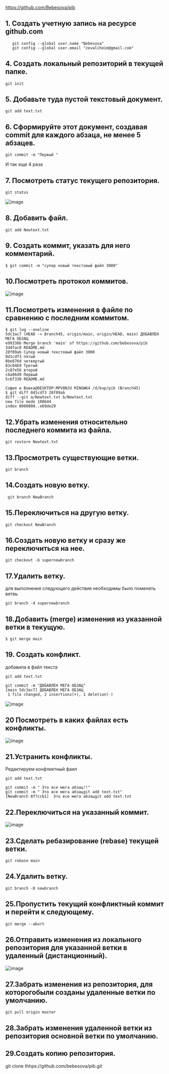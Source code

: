 https://github.com/Bebesova/pib
## 1. Создать учетную запись на ресурсе github.com
```
   git config --global user.name "Bebesova"
   git config --global user.email "zevaliheim@gmail.com"
```
## 4. Создать локальный репозиторий в текущей папке. 
```
git init
```
## 5. Добавьте туда пустой текстовый документ. 
```
git add text.txt
```
## 6. Сформируйте этот документ, создавая commit для каждого абзаца, не  менее 5 абзацев. 
```
git commit -m "Первый "
```
И так еще 4 раза

## 7. Посмотреть статус текущего репозитория. 
```
git status
```
![image](https://github.com/Bebesova/pib/blob/main/Screenshot_7.png)

## 8. Добавить файл. 
```
git add Newtext.txt
```
## 9. Создать коммит, указать для него комментарий. 
```
$ git commit -m "супер новый текстовый файл 3000"
```
## 10.Посмотреть протокол коммитов.
![image](https://github.com/Bebesova/pib/blob/main/Screenshot_9.png)
 
## 11.Посмотреть изменения в файле по сравнению с последним коммитом.  
```
$ git log --oneline
5dc3ac7 (HEAD -> Branch45, origin/main, origin/HEAD, main) ДОБАВЛЕН МЕГА ОБЗАЦ
e99338b Merge branch 'main' of https://github.com/bebesova/pib
3ddfac0 README.md
20f09ab Супер новый текстовый файл 3000
0d1cdf3 пятый
0be876d четвертый
83c04b9 Третий
2c87e56 второй
c6a06d9 Первый
5c6f330 README.md

София и Вовка@DESKTOP-MPV0NJU MINGW64 /d/bup/pib (Branch45)
$ git diff 0d1cdf3 20f09ab
diff --git a/Newtext.txt b/Newtext.txt
new file mode 100644
index 0000000..e69de29
```
## 12.Убрать изменения относительно последнего коммита из файла. 
```
git restore Newtext.txt
```
## 13.Просмотреть существующие ветки. 
```
git branch
```
## 14.Создать новую ветку. 
```
 git branch NewBranch
```
## 15.Переключиться на другую ветку. 
```
git checkout NewBranch
```
## 16.Создать новую ветку и сразу же переключиться на нее. 
```
git checkout -b supernewbranch
```
## 17.Удалить ветку.  
для выполнения следующего действия необходимы было поменять ветвь 
```
git branch -d supernewbranch
```
## 18.Добавить (merge) изменения из указанной ветки в текущую. 
```
$ git merge main
```
## 19. Создать конфликт. 
добавила в файл текста
```
git add text.txt

git commit -m "ДОБАВЛЕН МЕГА ОБЗАЦ"
[main 5dc3ac7] ДОБАВЛЕН МЕГА ОБЗАЦ
 1 file changed, 2 insertions(+), 1 deletion(-)
```
![image](https://github.com/Bebesova/pib/blob/main/Screenshot_12.png)

## 20 Посмотреть в каких файлах есть конфликты. 
![image](https://github.com/Bebesova/pib/blob/main/Screenshot_13.png)
## 21.Устранить конфликты. 
Редактируем конфликтный фаил 
```
git add text.txt

git commit -m " Это все мега абзац!!"
git commit -m " Это все мега абзацgit add text.txt"
[NewBranch 8f7ccb1]  Это все мега абзацgit add text.txt
```
## 22.Переключиться на указанный коммит. 
![image](https://github.com/Bebesova/pib/blob/main/Screenshot_14.png)
## 23.Сделать ребазирование (rebase) текущей ветки. 
```
git rebase main
```
## 24.Удалить ветку.
```
git branch -D newbranch
```
## 25.Пропустить текущий конфликтный коммит и перейти к следующему. 
```
git merge --abort
```
## 26.Отправить изменения из локального репозитория для указанной ветки в удаленный (дистанционный). 
![image](https://github.com/Bebesova/pib/blob/main/Screenshot_15.png)
## 27.Забрать изменения из репозитория, для которогобыли созданы удаленные ветки по умолчанию. 
```
git pull origin master
```
## 28.Забрать изменения удаленной ветки из репозитория основной ветки по умолчанию. 

## 29.Создать копию репозитория.
git clone thhps://github.com/bebesova/pib.git
